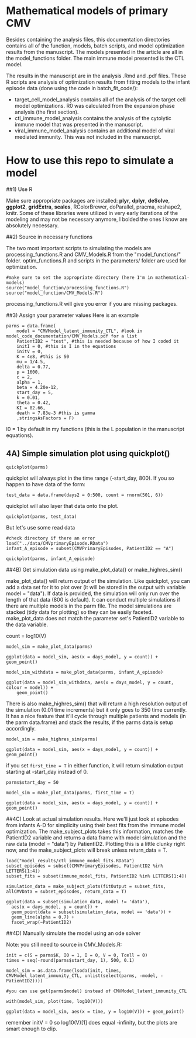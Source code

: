 # Mathematical models of primary CMV

Besides containing the analysis files, this documentation directories contains all of the function, models, batch scripts, and model optimization results from the manuscript. The models presented in the article are all in the model_functions folder.  The main immune model presented is the CTL model. 

The results in the manuscript are in the analysis .Rmd and .pdf files. These R scripts are analysis of optimization results from fitting models to the infant episode data (done using the code in batch_fit_code/):
  * target_cell_model_analysis contains all of the analysis of the target cell model optimizations. R0 was calculated from the expansion phase analysis (the first section).
  * ctl_immune_model_analysis contains the analysis of the cytolytic immune model that was presented in the manuscript.
  * viral_immune_model_analysis contains an additional model of viral mediated immunity. This was not included in the manuscript.

# How to use this repo to simulate a model

##1) Use R 

Make sure appropriate packages are installed: **plyr**, **dplyr**, **deSolve**, **ggplot2**, **gridExtra**, **scales**, RColorBrewer, doParallel, pracma, reshape2, knitr.  Some of these libraries were utilized in very early iterations of the modeling and may not be necessary anymore, I bolded the ones I know are absolutely necessary.

##2) Source in necessary functions

The two most important scripts to simulating the models are processing_functions.R and CMV_Models.R from the "model_functions/" folder. optim_functions.R and scripts in the parameters/ folder are used for optimization.

```
#make sure to set the appropriate directory (here I'm in mathematical-models)
source("model_function/processing_functions.R")
source("model_function/CMV_Models.R")
```
processing_functions.R will give you error if you are missing packages.

##3) Assign your parameter values
Here is an example
```
parms = data.frame(
	model = "CMVModel_latent_immunity_CTL", #look in model_code_documentation/CMV_Models.pdf for a list
	PatientID2 = "test", #this is needed because of how I coded it
	initI = 0, #this is I in the equations
	initV = 0,
	K = 4e8, #this is S0
	mu = 1/4.5,
	delta = 0.77,
	p = 1600,
	c = 2,
	alpha = 1,
	beta = 4.20e-12,
	start_day = 5,
	k = 0.01,
	theta = 0.42,
	KI = 82.66,
	death = 7.83e-3 #this is gamma
	,stringsAsFactors = F)
```

I0 = 1 by default in my functions (this is the L population in the manuscript equations).

## 4A) Simple simulation plot using quickplot()

```
quickplot(parms)
```

quickplot will always plot in the time range (-start_day, 800).
If you so happen to have data of the form:

```
test_data = data.frame(days2 = 0:500, count = rnorm(501, 6))
```

quickplot will also layer that data onto the plot.

```
quickplot(parms, test_data)
```

But let's use some read data

```
#check directory if there an error
load("../data/CMVprimaryEpisode.RData")
infant_A_episode = subset(CMVPrimaryEpisodes, PatientID2 == "A")

quickplot(parms, infant_A_episode)
```

##4B) Get simulation data using make_plot_data() or make_highres_sim()

make_plot_data() will return output of the simulation.  Like quickplot, you can add a data set for it to plot over (it will be stored in the output with variable model = "data").  If data is provided, the simulation will only run over the length of that data (800 is default).  It can conduct multiple simulations if there are multiple models in the parm file.  The model simulations are stacked (tidy data for plotting) so they can be easily faceted.  make_plot_data does not match the parameter set's PatientID2 variable to the data variable.

count = log10(V)
```
model_sim = make_plot_data(parms)

ggplot(data = model_sim, aes(x = days_model, y = count)) + geom_point()

model_sim_withdata = make_plot_data(parms, infant_A_episode)

ggplot(data = model_sim_withdata, aes(x = days_model, y = count, colour = model)) + 
	geom_point()
```

There is also make_highres_sim() that will return a high resolution output of the simulation (0.01 time increments) but it only goes to 350 time currently.  It has a nice feature that it'll cycle through multiple patients and models (in the parm data.frame) and stack the results, if the parms data is setup accordingly.

```
model_sim = make_highres_sim(parms)

ggplot(data = model_sim, aes(x = days_model, y = count)) + geom_point()
```

if you set `first_time = T` in either function, it will return simulation output starting at -start_day instead of 0.

```
parms$start_day = 50

model_sim = make_plot_data(parms, first_time = T)

ggplot(data = model_sim, aes(x = days_model, y = count)) + geom_point()
```

##4C) Look at actual simulation results. Here we'll just look at episodes from infants A-D for simplicity using their best fits from the immune model optimization. The make_subject_plots takes this information, matches the PatientID2 variable and returns a data.frame with model simulation and the raw data (model = "data") by PatientID2. Plotting this is a little clunky right now, and the make_subject_plots will break unless return_data = T.
```
load("model_results/ctl_immune_model_fits.RData")
subset_episodes = subset(CMVPrimaryEpisodes, PatientID2 %in% LETTERS[1:4])
subset_fits = subset(immune_model_fits, PatientID2 %in% LETTERS[1:4])

simulation_data = make_subject_plots(fitOutput = subset_fits, allCMVData = subset_episodes, return_data = T)

ggplot(data = subset(simulation_data, model != 'data'),
  aes(x = days_model, y = count)) +
  geom_point(data = subset(simulation_data, model == 'data')) +
  geom_line(alpha = 0.7) +
  facet_wrap(~PatientID2)

```


##4D) Manually simulate the model using an ode solver

Note: you still need to source in CMV_Models.R:

```
init = c(S = parms$K, I0 = 1, I = 0, V = 0, Tcell = 0)
times = seq(-round(parms$start_day, 1), 500, 0.1)

model_sim = as.data.frame(lsoda(init, times, CMVModel_latent_immunity_CTL, unlist(select(parms, -model, -PatientID2))))

#you can use get(parms$model) instead of CMVModel_latent_immunity_CTL

with(model_sim, plot(time, log10(V)))

ggplot(data = model_sim, aes(x = time, y = log10(V))) + geom_point()
```

remember initV = 0 so log10(V)[1] does equal -infinity, but the plots are smart enough to clip.


